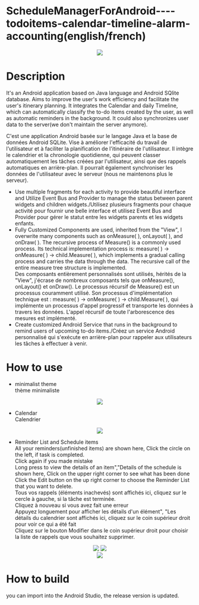 # ScheduleManagerForAndroid----todoitems-calendar-timeline-alarm-accounting(english/french)

<div align=center>
<img src="https://user-images.githubusercontent.com/53630148/193409294-eb907c2d-078a-4e0b-ac90-6e9590bbb28f.png">
</div>

# Description
It's an Android application based on Java language and Android SQlite database. Aims to improve the user's work efficiency and facilitate the user's itinerary planning. 
It integrates the Calendar and daily Timeline, which can automatically classify the to-do items created by the user, as well as automatic reminders in the background. 
It could also synchronizes user data to the server(we don't maintain the server anymore).  

C'est une application Android basée sur le langage Java et la base de données Android SQLite. Vise à améliorer l'efficacité du travail de l'utilisateur et à faciliter la planification de l'itinéraire de l'utilisateur.
Il intègre le calendrier et la chronologie quotidienne, qui peuvent classer automatiquement les tâches créées par l'utilisateur, ainsi que des rappels automatiques en arrière-plan.
Il pourrait également synchroniser les données de l'utilisateur avec le serveur (nous ne maintenons plus le serveur).

-	Use multiple fragments for each activity to provide beautiful interface and Utilize Event Bus and Provider to manage the status between parent widgets and children widgets./Utilisez plusieurs fragments pour chaque activité pour fournir une belle interface et utilisez Event Bus and Provider pour gérer le statut entre les widgets parents et les widgets enfants.  
-	Fully Customized Components are used, inherited from the "View", I overwrite many components such as onMeasure( ), onLayout( ), and onDraw( ). The recursive process of Measure() is a commonly used process. Its technical implementation process is: measure( ) → onMeasure( ) → child.Measure( ), which implements a gradual calling process and carries the data through the data. The recursive call of the entire measure tree structure is implemented.  
  Des composants entièrement personnalisés sont utilisés, hérités de la "View", j'écrase de nombreux composants tels que onMeasure(), onLayout() et onDraw(). Le processus récursif de Measure() est un processus couramment utilisé. Son processus d'implémentation technique est : measure( ) → onMeasure( ) → child.Measure( ), qui implémente un processus d'appel progressif et transporte les données à travers les données. L'appel récursif de toute l'arborescence des mesures est implémenté.  
-	Create customized Android Service that runs in the background to remind users of upcoming to-do items./Créez un service Android personnalisé qui s'exécute en arrière-plan pour rappeler aux utilisateurs les tâches à effectuer à venir.  

# How to use
- minimalist theme  
  thème minimaliste
<div align=center>
<img src="https://user-images.githubusercontent.com/53630148/193410415-79bab4d6-0147-4ce7-bdaf-bae88b5d735f.gif">
</div>  

- Calendar  
  Calendrier
<div align=center>
<img src="https://user-images.githubusercontent.com/53630148/193412272-78d913d1-6602-45cb-bc67-23ba5614d387.gif">
</div>  

- Reminder List and Schedule items  
    All your reminders(unfinished items) are shown here, Click the circle on the left, if task is completed.  
    Click again if you made mistake  
    Long press to view the details of an item","Details of the schedule is shown here, Click on the upper right corner to see what has been done  
    Click the Edit button on the up right corner to choose the Reminder List that you want to delete.  
    Tous vos rappels (éléments inachevés) sont affichés ici, cliquez sur le cercle à gauche, si la tâche est terminée.  
    Cliquez à nouveau si vous avez fait une erreur  
    Appuyez longuement pour afficher les détails d'un élément", "Les détails du calendrier sont affichés ici, cliquez sur le coin supérieur droit pour voir ce qui a été fait  
    Cliquez sur le bouton Modifier dans le coin supérieur droit pour choisir la liste de rappels que vous souhaitez supprimer.  
  
   
<div align=center>
  <img src="https://user-images.githubusercontent.com/53630148/193413066-0cce816b-e9d1-487b-a44f-2887eaf591e2.gif">
  <img src="https://user-images.githubusercontent.com/53630148/193413554-7ebcbe7e-5206-4575-a5c9-ae198d1e9ca9.gif">
</div>  
<div align=center>
<img src="https://user-images.githubusercontent.com/53630148/193413756-8df3c3a5-8966-414e-983a-19498d67b061.gif">
</div> 


    
    



# How to build
you can import into the Android Studio, the release version is updated.
